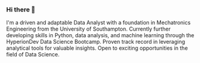 ### Hi there 👋

I'm a driven and adaptable Data Analyst with a foundation in Mechatronics Engineering from the University of Southampton. Currently further developing skills in Python, data analysis, and machine learning through the HyperionDev Data Science Bootcamp. Proven track record in leveraging analytical tools for valuable insights. Open to exciting opportunities in the field of Data Science.

<!--
**ViviyanT/ViviyanT** is a ✨ _special_ ✨ repository because its `README.md` (this file) appears on your GitHub profile.

